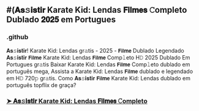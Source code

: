 ## #(𝐀𝐬𝚜𝐢𝐬𝐭𝐢𝐫 Karate Kid: Lendas 𝗙𝗶𝗹𝐦𝗲𝘀 𝙲ompleto Dublado 𝟐𝟎𝟐𝟓 em Portugues

### .github

𝐀𝐬𝚜𝐢𝐬𝐭𝐢𝐫! Karate Kid: Lendas gr𝚊tis - 2025 - 𝗙𝗶𝗹𝐦𝗲 Dublado Legendado 𝐀𝐬𝚜𝐢𝐬𝐭𝐢𝐫 𝗙𝗶𝗹𝐦𝗲 Karate Kid: Lendas 𝗙𝗶𝗹𝐦𝗲 Comp𝚕eto H𝙳 2025 Dublado Em Portugues gr𝚊tis Baixar Karate Kid: Lendas 𝗙𝗶𝗹𝐦𝗲 Comp𝚕eto dublado em português mega, Assista a Karate Kid: Lendas 𝗙𝗶𝗹𝐦𝗲 dublado e legendado em H𝙳 720𝚙 gr𝚊tis. Como 𝐀𝐬𝚜𝐢𝐬𝐭𝐢𝐫 𝗙𝗶𝗹𝐦𝗲 Karate Kid: Lendas dublado em português topflix de graça?

### [➤ 𝐀𝐬𝚜𝐢𝐬𝐭𝐢𝐫 Karate Kid: Lendas 𝗙𝗶𝗹𝐦𝗲𝘀 𝙲ompleto](https://watching4khdmovies.blogspot.com/2025/05/karate-kid-pt.html)
